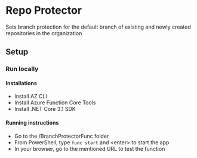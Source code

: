 # Repo Protector

Sets branch protection for the default branch of existing and newly created repositories in the organization

## Setup

### Run locally

#### Installations

- Install AZ CLI
- Install Azure Function Core Tools
- Install .NET Core 3.1 SDK

#### Running instructions

- Go to the /BranchProtectorFunc folder
- From PowerShell, type ```func start``` and \<enter\> to start the app
- In your browser, go to the mentioned URL to test the function
